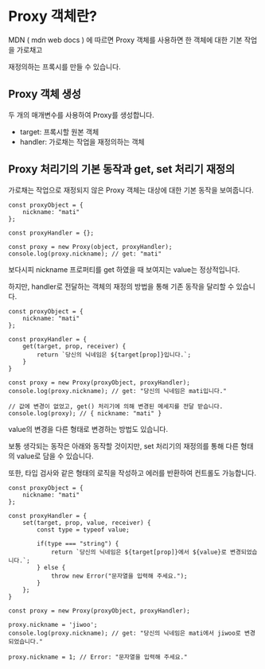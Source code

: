 # Proxy 객체란?

MDN ( mdn web docs ) 에 따르면 Proxy 객체를 사용하면 한 객체에 대한 기본 작업을 가로채고

재정의하는 프록시를 만들 수 있습니다.

## Proxy 객체 생성

두 개의 매개변수를 사용하여 Proxy를 생성합니다.

- target: 프록시할 원본 객체
- handler: 가로채는 작업을 재정의하는 객체

## Proxy 처리기의 기본 동작과 get, set 처리기 재정의

가로채는 작업으로 재정되지 않은 Proxy 객체는 대상에 대한 기본 동작을 보여줍니다.

```
const proxyObject = {
    nickname: "mati"
};

const proxyHandler = {};

const proxy = new Proxy(object, proxyHandler);
console.log(proxy.nickname); // get: "mati"
```

보다시피 nickname 프로퍼티를 get 하였을 때 보여지는 value는 정상적입니다.

하지만, handler로 전달하는 객체의 재정의 방법을 통해 기존 동작을 달리할 수 있습니다.

```
const proxyObject = {
    nickname: "mati"
};

const proxyHandler = {
    get(target, prop, receiver) {
        return `당신의 닉네임은 ${target[prop]}입니다.`;
    }
}

const proxy = new Proxy(proxyObject, proxyHandler);
console.log(proxy.nickname); // get: "당신의 닉네임은 mati입니다."

// 값에 변경이 없었고, get() 처리기에 의해 변경된 메세지를 전달 받습니다.
console.log(proxy); // { nickname: "mati" }
```

value의 변경을 다른 형태로 변경하는 방법도 있습니다.

보통 생각되는 동작은 아래와 동작할 것이지만, set 처리기의 재정의를 통해 다른 형태의 value로 담을 수 있습니다.

또한, 타입 검사와 같은 형태의 로직을 작성하고 에러를 반환하여 컨트롤도 가능합니다.

```
const proxyObject = {
    nickname: "mati"
};

const proxyHandler = {
    set(target, prop, value, receiver) {
        const type = typeof value;

        if(type === "string") {
            return `당신의 닉네임은 ${target[prop]}에서 ${value}로 변경되었습니다.`;
        } else {
            throw new Error("문자열을 입력해 주세요.");
        }
    };
}

const proxy = new Proxy(proxyObject, proxyHandler);

proxy.nickname = 'jiwoo';
console.log(proxy.nickname); // get: "당신의 닉네임은 mati에서 jiwoo로 변경되었습니다."

proxy.nickname = 1; // Error: "문자열을 입력해 주세요."
```

<!-- # No-op 포워딩 프록시

프록시 객체는 모든 작업을 대상 객체에게 전달합니다.

이 전달 작업은 "no-op" 일반 객체에 대해 동작이 이루어지지만, -->
